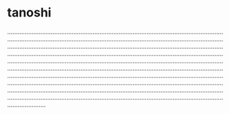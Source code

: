 # tanoshi
..............................................................................................................................................................................................................................................................................................................................................................................................................................................................................................................................................................................................................................................................................................................................................................................................................................................................................................................................................................................................................................................................................................................................................................................................................................................................................................................